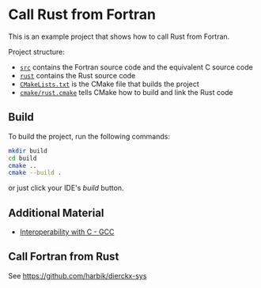 # Call Rust from Fortran

This is an example project that shows how to call Rust from Fortran.

Project structure:
 - [`src`](./src/) contains the Fortran source code and the equivalent C source code
 - [`rust`](./rust/) contains the Rust source code
 - [`CMakeLists.txt`](./CMakeLists.txt) is the CMake file that builds the project
 - [`cmake/rust.cmake`](./cmake/rust.cmake) tells CMake how to build and link the Rust code

## Build

To build the project, run the following commands:
```sh
mkdir build
cd build
cmake ..
cmake --build .
```
or just click your IDE's _build_ button.

## Additional Material

- [Interoperability with C - GCC](https://gcc.gnu.org/onlinedocs/gcc-4.9.0/gfortran/Interoperability-with-C.html)

## Call Fortran from Rust

See <https://github.com/harbik/dierckx-sys>